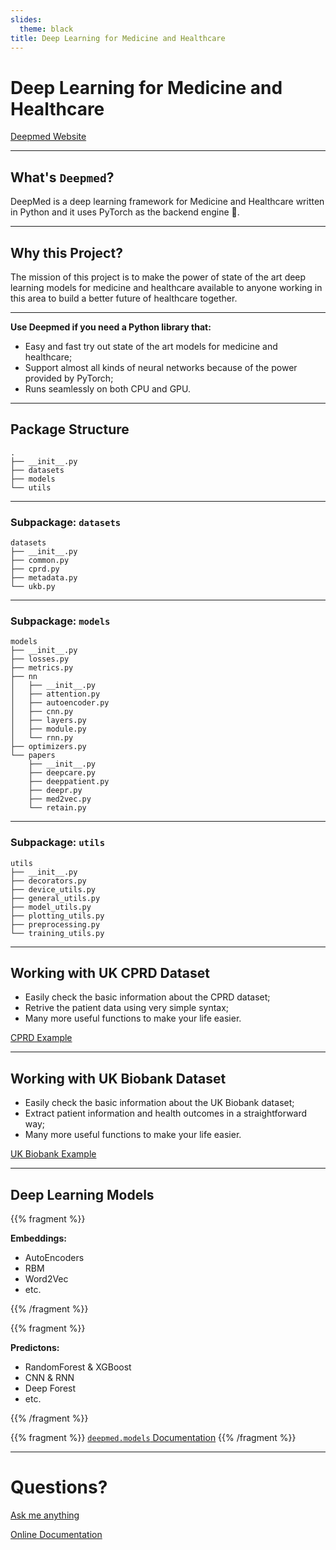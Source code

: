 ```yaml
---
slides:
  theme: black
title: Deep Learning for Medicine and Healthcare
---
```


# Deep Learning for Medicine and Healthcare

[Deepmed Website](http://dm)

---

## What's `Deepmed`?

DeepMed is a deep learning framework for Medicine and Healthcare written in Python and it uses PyTorch as the backend engine 🚀.

---

## Why this Project?

The mission of this project is to make the power of state of the art deep learning models for medicine and healthcare available to anyone working in this area to build a better future of healthcare together.

---

**Use Deepmed if you need a Python library that:**

- Easy and fast try out state of the art models for medicine and healthcare;
- Support almost all kinds of neural networks because of the power provided by PyTorch;
- Runs seamlessly on both CPU and GPU.

---

## Package Structure

```
.
├── __init__.py
├── datasets
├── models
└── utils
```

---

### Subpackage: `datasets` 

```
datasets
├── __init__.py
├── common.py
├── cprd.py
├── metadata.py
└── ukb.py
```

---

### Subpackage: `models` 

```
models
├── __init__.py
├── losses.py
├── metrics.py
├── nn
│   ├── __init__.py
│   ├── attention.py
│   ├── autoencoder.py
│   ├── cnn.py
│   ├── layers.py
│   ├── module.py
│   └── rnn.py
├── optimizers.py
└── papers
    ├── __init__.py
    ├── deepcare.py
    ├── deeppatient.py
    ├── deepr.py
    ├── med2vec.py
    └── retain.py
```

---

### Subpackage: `utils` 

```
utils
├── __init__.py
├── decorators.py
├── device_utils.py
├── general_utils.py
├── model_utils.py
├── plotting_utils.py
├── preprocessing.py
└── training_utils.py
```

---

## Working with UK CPRD Dataset

- Easily check the basic information about the CPRD dataset;
- Retrive the patient data using very simple syntax;
- Many more useful functions to make your life easier.

[CPRD Example](http://dm/example/using-cprd-dataset.html)

---

## Working with UK Biobank Dataset

- Easily check the basic information about the UK Biobank dataset;
- Extract patient information and health outcomes in a straightforward way;
- Many more useful functions to make your life easier.

[UK Biobank Example](http://dm/example/using-ukb-dataset.html)

---

## Deep Learning Models

<div class="container">
<div class="col">
{{% fragment %}}

**Embeddings:**

- AutoEncoders
- RBM
- Word2Vec
- etc.

{{% /fragment %}}
</div>

<div class="col">
{{% fragment %}}

**Predictons:**

- RandomForest & XGBoost
- CNN & RNN
- Deep Forest
- etc.

{{% /fragment %}}
</div>

</div>

{{% fragment %}}
[`deepmed.models` Documentation](http://dm/modules.html#subpackage-models)
{{% /fragment %}}

---

# Questions?

[Ask me anything](https://yajiez.me)

[Online Documentation](http://dm)
